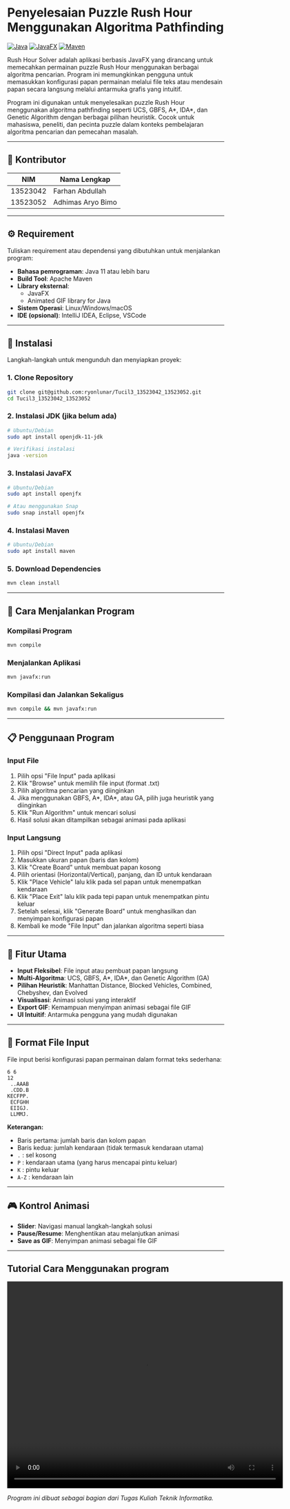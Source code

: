 # Penyelesaian Puzzle Rush Hour Menggunakan Algoritma Pathfinding

[![Java](https://img.shields.io/badge/Java-ED8B00?style=for-the-badge&logo=java&logoColor=white)](https://www.java.com/)
[![JavaFX](https://img.shields.io/badge/JavaFX-007396?style=for-the-badge&logo=java&logoColor=white)](https://openjfx.io/)
[![Maven](https://img.shields.io/badge/Maven-C71A36?style=for-the-badge&logo=apache-maven&logoColor=white)](https://maven.apache.org/)

Rush Hour Solver adalah aplikasi berbasis JavaFX yang dirancang untuk memecahkan permainan puzzle Rush Hour menggunakan berbagai algoritma pencarian. Program ini memungkinkan pengguna untuk memasukkan konfigurasi papan permainan melalui file teks atau mendesain papan secara langsung melalui antarmuka grafis yang intuitif.

Program ini digunakan untuk menyelesaikan puzzle Rush Hour menggunakan algoritma pathfinding seperti UCS, GBFS, A*, IDA*, dan Genetic Algorithm dengan berbagai pilihan heuristik. Cocok untuk mahasiswa, peneliti, dan pecinta puzzle dalam konteks pembelajaran algoritma pencarian dan pemecahan masalah.

---

## 👥 Kontributor

| NIM         | Nama Lengkap            |
|-------------|-------------------------|
| 13523042    | Farhan Abdullah         |
| 13523052    | Adhimas Aryo Bimo       |

---

## ⚙️ Requirement

Tuliskan requirement atau dependensi yang dibutuhkan untuk menjalankan program:

- **Bahasa pemrograman**: Java 11 atau lebih baru
- **Build Tool**: Apache Maven
- **Library eksternal**: 
  - JavaFX
  - Animated GIF library for Java
- **Sistem Operasi**: Linux/Windows/macOS
- **IDE (opsional)**: IntelliJ IDEA, Eclipse, VSCode

---

## 🔧 Instalasi

Langkah-langkah untuk mengunduh dan menyiapkan proyek:

### 1. Clone Repository
```bash
git clone git@github.com:ryonlunar/Tucil3_13523042_13523052.git
cd Tucil3_13523042_13523052
```

### 2. Instalasi JDK (jika belum ada)
```bash
# Ubuntu/Debian
sudo apt install openjdk-11-jdk

# Verifikasi instalasi
java -version
```

### 3. Instalasi JavaFX
```bash
# Ubuntu/Debian
sudo apt install openjfx

# Atau menggunakan Snap
sudo snap install openjfx
```

### 4. Instalasi Maven
```bash
# Ubuntu/Debian
sudo apt install maven
```

### 5. Download Dependencies
```bash
mvn clean install
```

---

## 🚀 Cara Menjalankan Program

### Kompilasi Program
```bash
mvn compile
```

### Menjalankan Aplikasi
```bash
mvn javafx:run
```

### Kompilasi dan Jalankan Sekaligus
```bash
mvn compile && mvn javafx:run
```

---

## 📋 Penggunaan Program

### Input File
1. Pilih opsi "File Input" pada aplikasi
2. Klik "Browse" untuk memilih file input (format .txt)
3. Pilih algoritma pencarian yang diinginkan
4. Jika menggunakan GBFS, A*, IDA*, atau GA, pilih juga heuristik yang diinginkan
5. Klik "Run Algorithm" untuk mencari solusi
6. Hasil solusi akan ditampilkan sebagai animasi pada aplikasi

### Input Langsung
1. Pilih opsi "Direct Input" pada aplikasi
2. Masukkan ukuran papan (baris dan kolom)
3. Klik "Create Board" untuk membuat papan kosong
4. Pilih orientasi (Horizontal/Vertical), panjang, dan ID untuk kendaraan
5. Klik "Place Vehicle" lalu klik pada sel papan untuk menempatkan kendaraan
6. Klik "Place Exit" lalu klik pada tepi papan untuk menempatkan pintu keluar
7. Setelah selesai, klik "Generate Board" untuk menghasilkan dan menyimpan konfigurasi papan
8. Kembali ke mode "File Input" dan jalankan algoritma seperti biasa

---

## 🎯 Fitur Utama

- **Input Fleksibel**: File input atau pembuat papan langsung
- **Multi-Algoritma**: UCS, GBFS, A*, IDA*, dan Genetic Algorithm (GA)
- **Pilihan Heuristik**: Manhattan Distance, Blocked Vehicles, Combined, Chebyshev, dan Evolved
- **Visualisasi**: Animasi solusi yang interaktif
- **Export GIF**: Kemampuan menyimpan animasi sebagai file GIF
- **UI Intuitif**: Antarmuka pengguna yang mudah digunakan

---

## 📄 Format File Input

File input berisi konfigurasi papan permainan dalam format teks sederhana:

```
6 6
12
 ..AAAB
 .CDD.B
KECFPP.
 ECFGHH
 EIIGJ.
 LLMMJ.
```

**Keterangan:**
- Baris pertama: jumlah baris dan kolom papan
- Baris kedua: jumlah kendaraan (tidak termasuk kendaraan utama)
- `.` : sel kosong
- `P` : kendaraan utama (yang harus mencapai pintu keluar)
- `K` : pintu keluar
- `A-Z` : kendaraan lain

---

## 🎮 Kontrol Animasi

- **Slider**: Navigasi manual langkah-langkah solusi
- **Pause/Resume**: Menghentikan atau melanjutkan animasi
- **Save as GIF**: Menyimpan animasi sebagai file GIF

---

## Tutorial Cara Menggunakan program

<video width="640" height="480" controls>
  <source src="tutorial.mp4" type="video/mp4">
  Your browser does not support the video tag.
</video>

*Program ini dibuat sebagai bagian dari Tugas Kuliah Teknik Informatika.*
